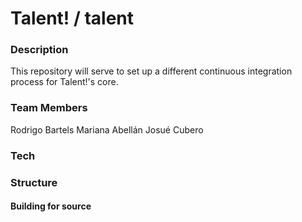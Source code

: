 # Talent! / talent

### Description

This repository will serve to set up a different continuous integration process for Talent!'s core.

### Team Members

Rodrigo Bartels
Mariana Abellán
Josué Cubero
### Tech


### Structure


#### Building for source
